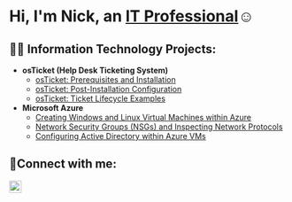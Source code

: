 
<h1>Hi, I'm Nick, an <a href="https://linkedin.com/in/nick-krall">IT Professional</a>☺</h1>

<h2>👨‍💻 Information Technology Projects:</h2>

- <b>osTicket (Help Desk Ticketing System)</b>
  - [osTicket: Prerequisites and Installation](https://github.com/NickBot-dev/osticket-prereqs)
  - [osTicket: Post-Installation Configuration](https://github.com/NickBot-dev/post-install-config)
  - [osTicket: Ticket Lifecycle Examples](https://github.com/NickBot-dev/ticket-lifecycle)
- <b>Microsoft Azure</b>
  - [Creating Windows and Linux Virtual Machines within Azure](https://github.com/NickBot-dev/Creating-VMs-Azure)
  - [Network Security Groups (NSGs) and Inspecting Network Protocols](https://github.com/NickBot-dev/azure-network-protocols)
  - [Configuring Active Directory within Azure VMs](https://github.com/NickBot-dev/configure-ad)

<h2>🤳Connect with me:</h2>

[<img align="left" alt="Josh | LinkedIn" width="22px" src="https://cdn.jsdelivr.net/npm/simple-icons@v3/icons/linkedin.svg" />][linkedin]

[linkedin]: https://linkedin.com/in/nick-krall
